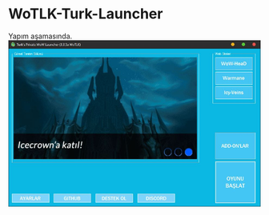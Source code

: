 # WoTLK-Turk-Launcher
Yapım aşamasında.
![](https://github.com/turkuvazbiri/WoTLK-Turk-s-Launcher/blob/main/promo.JPG?raw=true)
